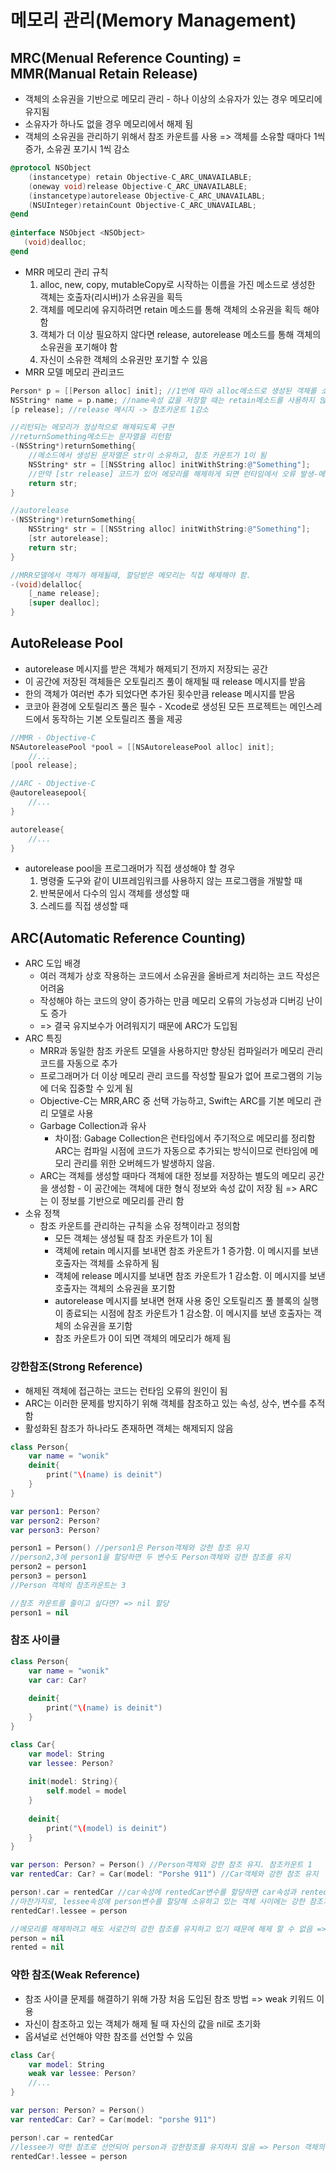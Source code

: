 # 메모리 관리(Memory Management)

## MRC(Menual Reference Counting) = MMR(Manual Retain Release)

- 객체의 소유권을 기반으로 메모리 관리 - 하나 이상의 소유자가 있는 경우 메모리에 유지됨
- 소유자가 하나도 없을 경우 메모리에서 해제 됨
- 객체의 소유권을 관리하기 위해서 참조 카운트를 사용 => 객체를 소유할 때마다 1씩 증가, 소유권 포기시 1씩 감소

```objective-c
@protocol NSObject
	(instancetype) retain Objective-C_ARC_UNAVAILABLE;
	(oneway void)release Objective-C_ARC_UNAVAILABLE;
	(instancetype)autorelease Objective-C_ARC_UNAVAILABL;
	(NSUInteger)retainCount Objective-C_ARC_UNAVAILABL;
@end
    
@interface NSObject <NSObject>
   (void)dealloc;
@end
```

- MRR 메모리 관리 규칙
  1. alloc, new, copy, mutableCopy로 시작하는 이름을 가진 메소드로 생성한 객체는 호출자(리시버)가 소유권을 획득
  2. 객체를 메모리에 유지하려면 retain 메소드를 통해 객체의 소유권을 획득 해야 함
  3. 객체가 더 이상 필요하지 않다면 release, autorelease 메소드를 통해 객체의 소유권을 포기해야 함
  4. 자신이 소유한 객체의 소유권만 포기할 수 있음
- MRR 모델 메모리 관리코드

```objective-c
Person* p = [[Person alloc] init]; //1번에 따라 alloc메소드로 생성된 객체를 소유 함 => 객체의 참조카운트:1
NSString* name = p.name; //name속성 값을 저장할 때는 retain메소드를 사용하지 않음 => name변수는 p.name 속성에 저장되어 있는 문자열 객체를 소유하지 않음
[p release]; //release 메시지 -> 참조카운트 1감소

//리턴되는 메모리가 정상적으로 해제되도록 구현
//returnSomething메소드는 문자열을 리턴함
-(NSString*)returnSomething{
    //메소드에서 생성된 문자열은 str이 소유하고, 참조 카운트가 1이 됨
    NSString* str = [[NSString alloc] initWithString:@"Something"];
    //만약 [str release] 코드가 있어 메모리를 해제하게 되면 런타임에서 오류 발생-메소드 실행이 종료되기 전에 메모리에서 해제되어 버려 return str가 런타임 오류를 발생시킴 ==> 해결방법: autorelease
    return str;
}

//autorelease
-(NSString*)returnSomething{
    NSString* str = [[NSString alloc] initWithString:@"Something"];
    [str autorelease];
    return str;
}

//MRR모델에서 객체가 해제될때, 할당받은 메모리는 직접 해제해야 함.
-(void)delalloc{
    [_name release];
    [super dealloc];
}

```



## AutoRelease Pool

- autorelease 메시지를 받은 객체가 해제되기 전까지 저장되는 공간
- 이 공간에 저장된 객체들은 오토릴리즈 풀이 해제될 때 release 메시지를 받음
- 한의 객체가 여러번 추가 되었다면 추가된 횟수만큼 release 메시지를 받음
- 코코아 환경에 오토릴리즈 풀은 필수 - Xcode로 생성된 모든 프로젝트는 메인스레드에서 동작하는 기본 오토릴리즈 풀을 제공

```objective-c
//MMR - Objective-C
NSAutoreleasePool *pool = [[NSAutoreleasePool alloc] init];
	//...
[pool release];

//ARC - Objective-C
@autoreleasepool{
    //...
}
```

```swift
autorelease{
    //...
}
```

- autorelease pool을 프로그래머가 직접 생성해야 할 경우
  1. 명령줄 도구와 같이 UI프레임워크를 사용하지 않는 프로그램을 개발할 때
  2. 반복문에서 다수의 임시 객체를 생성할 때
  3. 스레드를 직접 생성할 때



## ARC(Automatic Reference Counting)

- ARC 도입 배경
  - 여러 객체가 상호 작용하는 코드에서 소유권을 올바르게 처리하는 코드 작성은 어려움
  - 작성해야 하는 코드의 양이 증가하는 만큼 메모리 오류의 가능성과 디버깅 난이도 증가
  - => 결국 유지보수가 어려워지기 때문에 ARC가 도입됨
- ARC 특징
  - MRR과 동일한 참조 카운트 모델을 사용하지만 향상된 컴파일러가 메모리 관리 코드를 자동으로 추가
  - 프로그래머가 더 이상 메모리 관리 코드를 작성할 필요가 없어 프로그램의 기능에 더욱 집중할 수 있게 됨
  - Objective-C는 MRR,ARC 중 선택 가능하고, Swift는 ARC를 기본 메모리 관리 모델로 사용
  - Garbage Collection과 유사
    - 차이점: 
      Gabage Collection은 런타임에서 주기적으로 메모리를 정리함
      ARC는 컴파일 시점에 코드가 자동으로 추가되는 방식이므로 런타임에 메모리 관리를 위한 오버헤드가 발생하지 않음.
  - ARC는 객체를 생성할 때마다 객체에 대한 정보를 저장하는 별도의 메모리 공간을 생성함 - 이 공간에는 객체에 대한 형식 정보와 속성 값이 저장 됨 => ARC는 이 정보를 기반으로 메모리를 관리 함
- 소유 정책
  - 참조 카운트를 관리하는 규칙을 소유 정책이라고 정의함
    - 모든 객체는 생성될 때 참조 카운트가 1이 됨
    - 객체에 retain 메시지를 보내면 참조 카운트가 1 증가함. 이 메시지를 보낸 호출자는 객체를 소유하게 됨
    - 객체에 release 메시지를 보내면 참조 카운트가 1 감소함. 이 메시지를 보낸 호출자는 객체의 소유권을 포기함
    - autorelease 메시지를 보내면 현재 사용 중인 오토릴리즈 풀 블록의 실행이 종료되는 시점에 참조 카운트가 1 감소함. 이 메시지를 보낸 호출자는 객체의 소유권을 포기함
    - 참조 카운트가 0이 되면 객체의 메모리가 해제 됨

### 강한참조(Strong Reference)

- 해제된 객체에 접근하는 코드는 런타임 오류의 원인이 됨
- ARC는 이러한 문제를 방지하기 위해 객체를 참조하고 있는 속성, 상수, 변수를 추적 함
- 활성화된 참조가 하나라도 존재하면 객체는 해제되지 않음

```swift
class Person{
    var name = "wonik"
    deinit{
        print("\(name) is deinit")
    }
}

var person1: Person?
var person2: Person?
var person3: Person?

person1 = Person() //person1은 Person객체와 강한 참조 유지
//person2,3에 person1을 할당하면 두 변수도 Person객체와 강한 참조를 유지
person2 = person1
person3 = person1
//Person 객체의 참조카운트는 3

//참조 카운트를 줄이고 싶다면? => nil 할당
person1 = nil
```

### 참조 사이클

```swift
class Person{
    var name = "wonik"
    var car: Car?
    
    deinit{
        print("\(name) is deinit")
    }
}

class Car{
    var model: String
    var lessee: Person?
    
    init(model: String){
        self.model = model
    }
    
    deinit{
        print("\(model) is deinit")
    }
}

var person: Person? = Person() //Person객체와 강한 참조 유지. 참조카운트 1
var rentedCar: Car? = Car(model: "Porshe 911") //Car객체와 강한 참조 유지

person!.car = rentedCar //car속성에 rentedCar변수를 할당하면 car속성과 rentedCar변수가 소유하고 있는 객체 사이에 강한 참조 발생. 이때 Car객체와 유지되고 있는 강한 참조는 두개, 참조 카운트는 2
//마찬가지로, lessee속성에 person변수를 할당해 소유하고 있는 객체 사이에는 강한 참조가 유지되고, 참조카운트는 2가 됨
rentedCar!.lessee = person

//메모리를 해제하려고 해도 서로간의 강한 참조를 유지하고 있기 때문에 해제 할 수 없음 => 강한 참조 사이클현상 발생
person = nil
rented = nil
```

### 약한 참조(Weak Reference)

- 참조 사이클 문제를 해결하기 위해 가장 처음 도입된 참조 방법 => weak 키워드 이용
- 자신이 참조하고 있는 객체가 해제 될 때 자신의 값을 nil로 초기화
- 옵셔널로 선언해야 약한 참조를 선언할 수 있음

```swift
class Car{
    var model: String
    weak var lessee: Person?
    //...
}

var person: Person? = Person()
var rentedCar: Car? = Car(model: "porshe 911")

person!.car = rentedCar
//lessee가 약한 참조로 선언되어 person과 강한참조를 유지하지 않음 => Person 객체의 참조 카운트가 증가하지 않음
rentedCar!.lessee = person
```

